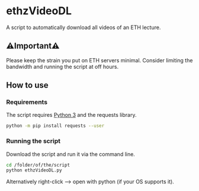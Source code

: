 # ethzVideoDL
A script to automatically download all videos of an ETH lecture.

## ⚠️Important⚠️
Please keep the strain you put on ETH servers minimal. Consider limiting the bandwidth and running the script at off hours.

## How to use
### Requirements
The script requires [Python 3](https://www.python.org/downloads/) and the requests library.
```bash
python -m pip install requests --user
```

### Running the script
Download the script and run it via the command line.
```bash
cd /folder/of/the/script
python ethzVideoDL.py
```
Alternatively right-click --> open with python (if your OS supports it).
